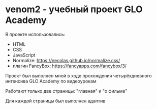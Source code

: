 # venom2 - учебный проект GLO Academy

В проекте использовались:
- HTML
- CSS
- JavaScript
- Normalize: https://necolas.github.io/normalize.css/
- плагин FancyBox: https://fancyapps.com/fancybox/3/

Проект был выполнен мной в ходе прохождения четырёхдневного интенсива GLO Academy по видеоурокам

Работают только две страницы: "главная" и "о фильме"

Для каждой страницы был выполнен адаптив

